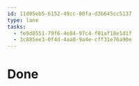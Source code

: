 ```yaml
---
id: 11d05eb5-6152-49cc-80fa-d3b645cc5137
type: lane
tasks:
  - fe9d8551-79f6-4e84-97c4-f01af18e1d1f
  - 3c885ee3-0f4d-4aa0-9a4e-cff31e76a90e
---
```


# Done
